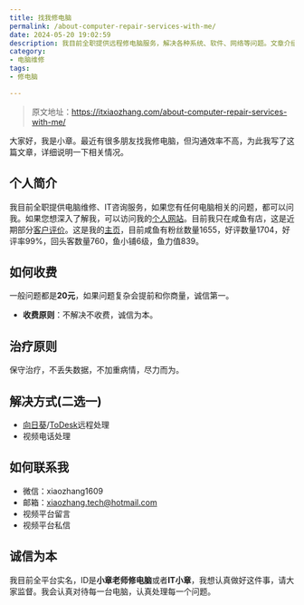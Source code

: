```yaml
---
title: 找我修电脑
permalink: /about-computer-repair-services-with-me/
date: 2024-05-20 19:02:59
description: 我目前全职提供远程修电脑服务，解决各种系统、软件、网络等问题。文章介绍了免费诊断、解决方式和联系方式。
category: 
- 电脑维修
tags:
- 修电脑

---
```


> 原文地址：<https://itxiaozhang.com/about-computer-repair-services-with-me/>  

大家好，我是小章。最近有很多朋友找我修电脑，但沟通效率不高，为此我写了这篇文章，详细说明一下相关情况。

## 个人简介

我目前全职提供电脑维修、IT咨询服务，如果您有任何电脑相关的问题，都可以问我。如果您想深入了解我，可以访问我的[个人网站](https://itxiaozhang.com)。目前我只在咸鱼有店，这是近期部分[客户评价](https://reviews.fixpc.cc/)。这是我的[主页](https://itxiaozhang.com/all-platform-homepages/)，目前咸鱼有粉丝数量1655，好评数量1704，好评率99%，回头客数量760，鱼小铺6级，鱼力值839。

## 如何收费

一般问题都是**20元**，如果问题复杂会提前和你商量，诚信第一。

- **收费原则**：不解决不收费，诚信为本。

## 治疗原则

保守治疗，不丢失数据，不加重病情，尽力而为。

## 解决方式(二选一)

- [向日葵](https://sunlogin.oray.com/)/[ToDesk](https://www.todesk.com/download.html)远程处理
- 视频电话处理

## 如何联系我

- 微信：xiaozhang1609
- 邮箱：<xiaozhang.tech@hotmail.com>
- 视频平台留言
- 视频平台私信

## 诚信为本

我目前全平台实名，ID是**小章老师修电脑**或者**IT小章**，我想认真做好这件事，请大家监督。我会认真对待每一台电脑，认真处理每一个问题。
